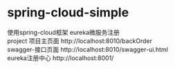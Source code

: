 # spring-cloud-simple
使用spring-cloud框架  eureka微服务注册  
project 项目主页面 http://localhost:8010/backOrder  
swagger-接口页面 http://localhost:8010/swagger-ui.html  
eureka注册中心 http://localhost:8001/
